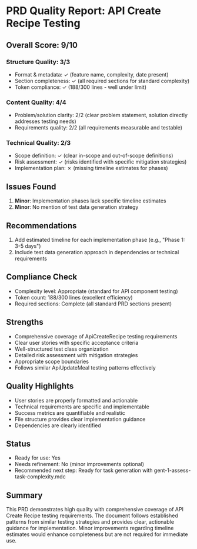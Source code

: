 # PRD Quality Report: API Create Recipe Testing

## Overall Score: 9/10

### Structure Quality: 3/3
- Format & metadata: ✓ (feature name, complexity, date present)
- Section completeness: ✓ (all required sections for standard complexity)
- Token compliance: ✓ (188/300 lines - well under limit)

### Content Quality: 4/4
- Problem/solution clarity: 2/2 (clear problem statement, solution directly addresses testing needs)
- Requirements quality: 2/2 (all requirements measurable and testable)

### Technical Quality: 2/3
- Scope definition: ✓ (clear in-scope and out-of-scope definitions)
- Risk assessment: ✓ (risks identified with specific mitigation strategies)
- Implementation plan: ✗ (missing timeline estimates for phases)

## Issues Found
1. **Minor**: Implementation phases lack specific timeline estimates
2. **Minor**: No mention of test data generation strategy

## Recommendations
1. Add estimated timeline for each implementation phase (e.g., "Phase 1: 3-5 days")
2. Include test data generation approach in dependencies or technical requirements

## Compliance Check
- Complexity level: Appropriate (standard for API component testing)
- Token count: 188/300 lines (excellent efficiency)
- Required sections: Complete (all standard PRD sections present)

## Strengths
- Comprehensive coverage of ApiCreateRecipe testing requirements
- Clear user stories with specific acceptance criteria
- Well-structured test class organization
- Detailed risk assessment with mitigation strategies
- Appropriate scope boundaries
- Follows similar ApiUpdateMeal testing patterns effectively

## Quality Highlights
- User stories are properly formatted and actionable
- Technical requirements are specific and implementable
- Success metrics are quantifiable and realistic
- File structure provides clear implementation guidance
- Dependencies are clearly identified

## Status
- Ready for use: Yes
- Needs refinement: No (minor improvements optional)
- Recommended next step: Ready for task generation with gent-1-assess-task-complexity.mdc

## Summary
This PRD demonstrates high quality with comprehensive coverage of API Create Recipe testing requirements. The document follows established patterns from similar testing strategies and provides clear, actionable guidance for implementation. Minor improvements regarding timeline estimates would enhance completeness but are not required for immediate use. 